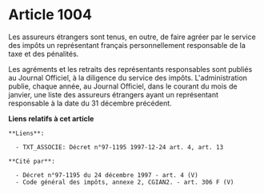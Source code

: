 # Article 1004

Les assureurs étrangers sont tenus, en outre, de faire agréer par le service des impôts un représentant français
personnellement responsable de la taxe et des pénalités.

Les agréments et les retraits des représentants responsables sont publiés au Journal Officiel, à la diligence du service des
impôts. L'administration publie, chaque année, au Journal Officiel, dans le courant du mois de janvier, une liste des
assureurs étrangers ayant un représentant responsable à la date du 31 décembre précédent.

**Liens relatifs à cet article**

	**Liens**:

	  - TXT_ASSOCIE: Décret n°97-1195 1997-12-24 art. 4, art. 13

	**Cité par**:

	  - Décret n°97-1195 du 24 décembre 1997 - art. 4 (V)
	  - Code général des impôts, annexe 2, CGIAN2. - art. 306 F (V)

